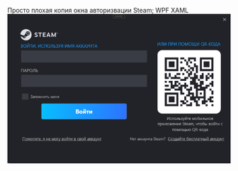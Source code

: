 Просто плохая копия окна авторизвации Steam; WPF XAML
![alt text](https://github.com/oxijoined/UglySteamLoginUICopy/blob/master/image%20(3).png?raw=true)
